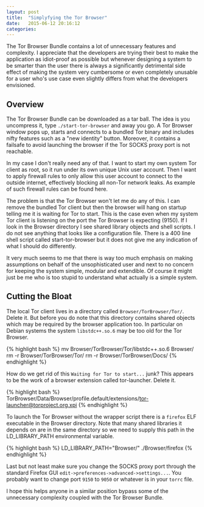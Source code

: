 ```yaml
---
layout: post
title:  "Simplyfying the Tor Browser"
date:   2015-06-12 20:16:12
categories: 
---
```


The Tor Browser Bundle contains a lot of unnecessary features and complexity. I appreciate that the developers are trying their best to make the application as idiot-proof as possible but whenever designing a system to be smarter than the user there is always a significantly detrimental side effect of making the system very cumbersome or even completely unusable for a user who's use case even slightly differs from what the developers envisioned.

Overview
---
The Tor Browser Bundle can be downloaded as a tar ball. The idea is you uncompress it, type `./start-tor-browser` and away you go. A Tor Browser window pops up, starts and connects to a bundled Tor binary and includes nifty features such as a "new identity" button. Moreover, it contains a failsafe to avoid launching the browser if the Tor SOCKS proxy port is not reachable. 

In my case I don't really need any of that. I want to start my own system Tor client as root, so it run under its own unique Unix user account. Then I want to apply firewall rules to only allow this user account to connect to the outside internet, effectively blocking all non-Tor network leaks. As example of such firewall rules can be found here.

The problem is that the Tor Browser won't let me do any of this. I can remove the bundled Tor client but then the browser will hang on startup telling me it is waiting for Tor to start. This is the case even when my system Tor client is listening on the port the Tor Browser is expecting (9150). If I look in the Browser directory I see shared library objects and shell scripts. I do not see anything that looks like a configuration file. There is a 400 line shell script called start-tor-browser but it does not give me any indication of what I should do differently.

It very much seems to me that there is way too much emphasis on making assumptions on behalf of the unsophisticated user and next to no concern for keeping the system simple, modular and extendible. Of course it might just be me who is too stupid to understand what actually is a simple system.

Cutting the Bloat
---
The local Tor client lives in a directory called `Browser/TorBrowser/Tor/`. Delete it. But before you do note that this directory contains shared objects which may be required by the browser application too. In particular on Debian systems the system `libstdc++.so.6` may be too old for the Tor Browser.

{% highlight bash %}
mv Browser/TorBrowser/Tor/libstdc++.so.6 Browser/
rm -r Browser/TorBrowser/Tor/
rm -r Browser/TorBrowser/Docs/
{% endhighlight %}

How do we get rid of this `Waiting for Tor to start...` junk? This appears to be the work of a browser extension called tor-launcher. Delete it.

{% highlight bash %}
TorBrowser/Data/Browser/profile.default/extensions/tor-launcher@torproject.org.xpi
{% endhighlight %}

To launch the Tor Browser without the wrapper script there is a `firefox` ELF executable in the Browser directory. Note that many shared libraries it depends on are in the same directory so we need to supply this path in the LD_LIBRARY_PATH environmental variable.

{% highlight bash %}
LD_LIBRARY_PATH="Browser/"  ./Browser/firefox
{% endhighlight %}

Last but not least make sure you change the SOCKS proxy port through the standard Firefox GUI `edit->preferences->advanced->settings...`. You probably want to change port `9150` to `9050` or whatever is in your `torrc` file.

I hope this helps anyone in a similar position bypass some of the unnecessary complexity coupled with the Tor Browser Bundle.

